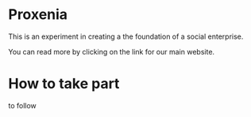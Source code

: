 Proxenia
========

This is an experiment in creating a the foundation of a social enterprise.

You can read more by clicking on the link for our main website.


How to take part
========

to follow
